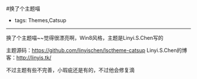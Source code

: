 #换了个主题喵
- tags: Themes,Catsup

----

换了个主题喵~~觉得很漂亮啊，Win8风格，主题是Linyi.S.Chen写的

主题源码：https://github.com/linyischen/lsctheme-catsup
Linyi.S.Chen的博客：http://linyis.tk/

不过主题有些不完善，小瑕疵还是有的，不过他会修复滴